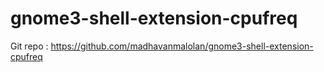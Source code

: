 # gnome3-shell-extension-cpufreq
Git repo : https://github.com/madhavanmalolan/gnome3-shell-extension-cpufreq
